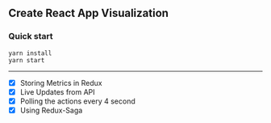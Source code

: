 ## Create React App Visualization

### Quick start
```
yarn install
yarn start
```
----
- [x] Storing Metrics in Redux
- [x] Live Updates from API 
- [x] Polling the actions every 4 second
- [x] Using Redux-Saga
